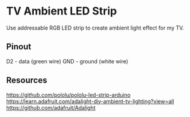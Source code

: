 # TV Ambient LED Strip
Use addressable RGB LED strip to create ambient light effect for my TV.

## Pinout
D2 - data (green wire)
GND - ground (white wire)

## Resources
https://github.com/pololu/pololu-led-strip-arduino
https://learn.adafruit.com/adalight-diy-ambient-tv-lighting?view=all
https://github.com/adafruit/Adalight
